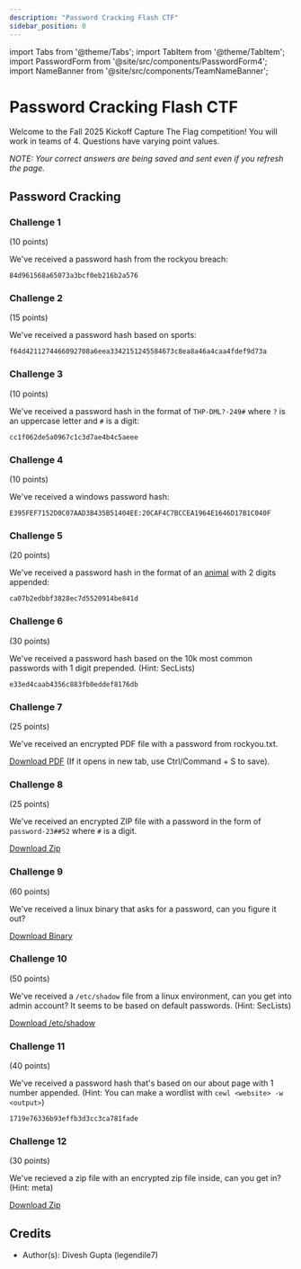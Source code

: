 ```yaml
---
description: "Password Cracking Flash CTF"
sidebar_position: 0
---
```


import Tabs from '@theme/Tabs';
import TabItem from '@theme/TabItem';
import PasswordForm from '@site/src/components/PasswordForm4';
import NameBanner from '@site/src/components/TeamNameBanner';

# Password Cracking Flash CTF
Welcome to the Fall 2025 Kickoff Capture The Flag competition! You will work in teams of 4. Questions have varying point values.

*NOTE: Your correct answers are being saved and sent even if you refresh the page.*
<NameBanner />

## Password Cracking
### Challenge 1
(10 points)

We've received a password hash from the rockyou breach:

`84d961568a65073a3bcf0eb216b2a576`
<PasswordForm
  hash="9ad0d01d1766bb60025ba3403e851d1493a1ce2f14bdcf14d198f4a49e083f4547a6e5f9908444aad02d8d2383fbc74af021c7ee797ea13254c6603de76291b8"
  algorithm="sha512"
  challengeName="Passcrack 1"
  points={10}
/>

### Challenge 2
(15 points)

We've received a password hash based on sports:

`f64d4211274466092708a6eea3342151245584673c8ea8a46a4caa4fdef9d73a`
<PasswordForm
  hash="5eb2887d20e4c8612fcf93746dea0aba02869ba52635390b8d2a289e5ab7224186d7b4dd3ba6060d8e223a3b3f661076913b9409fac648e2046687f99dba7332"
  algorithm="sha512"
  challengeName="Passcrack 2"
  points={15}
/>

### Challenge 3
(10 points)

We've received a password hash in the format of `THP-DML?-249#` where `?` is an uppercase letter and `#` is a digit:

`cc1f062de5a0967c1c3d7ae4b4c5aeee`
<PasswordForm
  hash="586d15ab97b01efe9ad559c0ece1799fdcb0e372713eee8c2b4cc2961a98739588f9c6b1f80ec701f63230abfcca8b0026ba382d823aed1bf2c8db9e29d4fb85"
  algorithm="sha512"
  challengeName="Passcrack 3"
  points={10}
/>

### Challenge 4
(10 points)

We've received a windows password hash: 

`E395FEF7152D0C07AAD3B435B51404EE:20CAF4C7BCCEA1964E1646D17B1C040F`
<!--Password: sigma69 -->
<PasswordForm
  hash="b747a981ade6d576278bd180618bd7e68386aa4c105ea4f5b21547dd5d5ba0940c60bd57038366147ee28ccbf402a92f2509d0e6cd44792545d1a9e0608e493f"
  algorithm="sha512"
  challengeName="Passcrack 4"
  points={10}
/>

### Challenge 5
(20 points)

We've received a password hash in the format of an [animal](./assets/wordlist.txt) with 2 digits appended:

`ca07b2edbbf3828ec7d5520914be841d`
<PasswordForm
  hash="678ae520b4721de37698c0421b8f2f0d5349d8c51f6673b09bd3fa2a3d2b28506799fe4f46d36a90aebca3c80b8cd7a3a4b05bd737b492466c7487cc5e9f6387"
  algorithm="sha512"
  challengeName="Passcrack 5"
  points={20}
/>

### Challenge 6
(30 points)

We've received a password hash based on the 10k most common passwords with 1 digit prepended. (Hint: SecLists)
<!--Password: 5hello1 -->
`e33ed4caab4356c883fb0eddef8176db`
<PasswordForm
  hash="434b2ae2d143a840dda821ee4b2b20660491484fd3a17300caf8d8b4cba888cf66eee038aacc393fcf9097740c5c7bd881174454589578e31bf3803112e84797"
  algorithm="sha512"
  challengeName="Passcrack 6"
  points={30}
/>

### Challenge 7
(25 points)

We've received an encrypted PDF file with a password from rockyou.txt.

[Download PDF](./assets/pdf-protected.pdf) (If it opens in new tab, use Ctrl/Command + S to save).
<!--Password: mcqueen1-->

<PasswordForm
  hash="10bfa5178194b4876ba4680e14217c1527441d6b7e7eb2c483800b9399507bb144102eec5553b7ede61028f18d7018098136e3f94074e910219702b2cacc370c"
  algorithm="sha512"
  challengeName="Passcrack 7"
  points={25}
/>

### Challenge 8
(25 points)

We've received an encrypted ZIP file with a password in the form of `password-23##52` where `#` is a digit.

[Download Zip](./assets/protected.zip)
<!-- Password: password-237452 -->
<PasswordForm
  hash="140ce7afb8f1c90f83b0fdb3474a7fac44a9c686526bd3d1fb204faab0424c4b79d591b5de87b6a008e448a282dd1a73e86d2a3618bb59af1f73b276b9c398da"
  algorithm="sha512"
  challengeName="Passcrack 8"
  points={25}
/>

### Challenge 9
(60 points)

We've received a linux binary that asks for a password, can you figure it out?

[Download Binary](./assets/trees.bin)
<!-- Password: sycamore -->
<PasswordForm
  hash="7e7010fe3ab51b740d2783585b24b52995d5c4e7e659908ee950c486deb51a2aa6e688546cf3e1f69c66aeec17dded0ebba86110aa4b16e09025ed4cc254d3a9"
  algorithm="sha512"
  challengeName="Passcrack 9"
  points={60}
/>

### Challenge 10
(50 points)

We've received a `/etc/shadow` file from a linux environment, can you get into admin account? It seems to be based on default passwords. (Hint: SecLists)

[Download /etc/shadow](./assets/shadow.txt)
<!-- Password: kn1TG7psLu -->
<PasswordForm
  hash="e9c1a065977f25f20e197d14a0b331e89d349e004071095b35157091a29076b70a785bddb82f2926c4527bc235115382ff5d8107c44e9f0f12eca6a13dc8f0a3"
  algorithm="sha512"
  challengeName="Passcrack 10"
  points={50}
/>

### Challenge 11
(40 points)

We've received a password hash that's based on our about page with 1 number appended. (Hint: You can make a wordlist with `cewl <website> -w <output>`)

`1719e76336b93effb3d3cc3ca781fade`
<!-- Password: Roy1 -->
<PasswordForm
  hash="50ee3bc067a235724487014812a4f6b33d5f8e502b7877239c4495aa314a6f4070643b14c1ed094d41f5c4330ac86e351419052c862961713526a29606c9cb39"
  algorithm="sha512"
  challengeName="Passcrack 11"
  points={40}
/>

### Challenge 12
(30 points)

We've recieved a zip file with an encrypted zip file inside, can you get in? (Hint: meta)

[Download Zip](./assets/outside.zip)
<!-- Password: 8rhq209rhq90hf22rh09qiwfq -->
<PasswordForm
  hash="2684c41e86acae180e07d02c7b3930bb0f5b0d5746355f9b886dd0091093ed46003a2f13296828ce50d38981593f376ed5eecee8d42515df7b30cb71375d2a21"
  algorithm="sha512"
  challengeName="Passcrack 12"
  points={30}
/>


## Credits

- Author(s): Divesh Gupta (legendile7)
